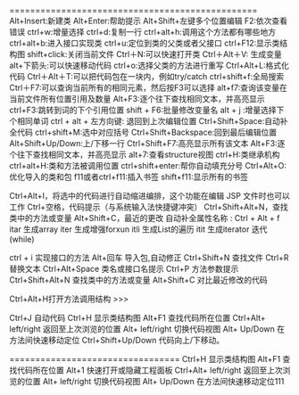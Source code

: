 ================================================
Alt+Insert:新建类
Alt+Enter:帮助提示
Alt+Shift+左键多个位置编辑
F2:依次查看错误
ctrl+w:增量选择
ctrl+d:复制一行
ctrl+alt+h:调用这个方法都有哪些地方
ctrl+alt+b:进入接口实现类
ctrl+u:定位到类的父类或者父接口
ctrl+F12:显示类结构图
shift+click:关闭当前文件
Ctrl＋N:可以快速打开类
Ctrl＋Alt＋V: 生成变量
alt+下箭头:可以快速移动代码
ctrl+o:选择父类的方法进行重写
Ctrl+Alt+L:格式化代码
Ctrl＋Alt＋T:可以把代码包在一块内，例如try/catch
ctrl+shift+f:全局搜索
Ctrl＋F7:可以查询当前所有的相同元素，然后按F3可以选择
alt+f7:查询该变量在当前文件所有位置引用及数量
Alt+F3:逐个往下查找相同文本，并高亮显示
ctrl+F3:跳转到词的下个引用位置
shift + F6:批量修改变量名
alt + j :增量选择下个相同单词
ctrl + alt + 左方向键: 退回到上次编辑位置
Ctrl+Shift+Space:自动补全代码
ctrl+shift+M:选中对应括号
Ctrl+Shift+Backspace:回到最后编辑位置
Alt+Shift+Up/Down:上/下移一行
Ctrl+Shift+F7:高亮显示所有该文本
Alt+F3:逐个往下查找相同文本，并高亮显示
alt+7:查看structure视图
ctrl+H:类继承机构
ctrl+alt+H:类和方法被调用位置
ctrl+shift+enter:帮你自动填充分号
Ctrl+Alt+O:优化导入的类和包
f11或者ctrl+f11:插入书签
shift+f11:显示所有的书签



Ctrl+Alt+I，将选中的代码进行自动缩进编排，这个功能在编辑 JSP 文件时也可以工作
Ctrl+空格，代码提示（与系统输入法快捷键冲突）
Ctrl+Shift+Alt+N，查找类中的方法或变量
Alt+Shift+C，最近的更改
自动补全属性名称 : Ctrl + Alt + f
itar 生成array 
iter 生成增强forxun
itli 生成List的遍历
itit  生成iterator 迭代(while)


ctrl + i  实现接口的方法
Alt+回车 导入包,自动修正
Ctrl+Shift+N 查找文件
Ctrl+R 替换文本
Ctrl+Alt+Space 类名或接口名提示
Ctrl+P 方法参数提示
Ctrl+Shift+Alt+N 查找类中的方法或变量
Alt+Shift+C 对比最近修改的代码

Ctrl+Alt+H打开方法调用结构    >>> 

Ctrl+J  自动代码
Ctrl+H 显示类结构图
Alt+F1 查找代码所在位置
Ctrl+Alt+ left/right 返回至上次浏览的位置
Alt+ left/right 切换代码视图
Alt+ Up/Down 在方法间快速移动定位
Ctrl+Shift+Up/Down 代码向上/下移动。
 
=================================
Ctrl+H 显示类结构图
Alt+F1 查找代码所在位置
Alt+1 快速打开或隐藏工程面板
Ctrl+Alt+ left/right 返回至上次浏览的位置
Alt+ left/right 切换代码视图
Alt+ Up/Down 在方法间快速移动定位111
